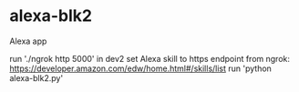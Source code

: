 # alexa-blk2
Alexa app

run './ngrok http 5000' in dev2
set Alexa skill to https endpoint from ngrok: https://developer.amazon.com/edw/home.html#/skills/list
run 'python alexa-blk2.py'
